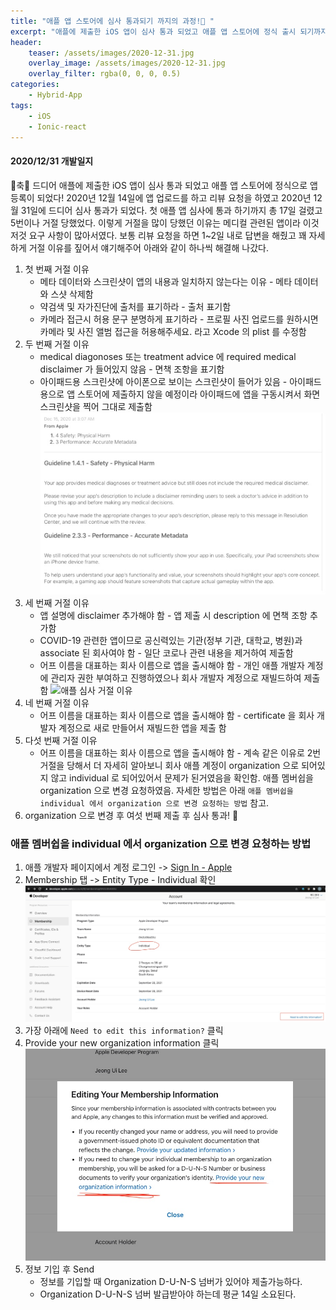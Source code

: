 ```yaml
---
title: "애플 앱 스토어에 심사 통과되기 까지의 과정!🎉 "
excerpt: "애플에 제출한 iOS 앱이 심사 통과 되었고 애플 앱 스토어에 정식 출시 되기까지 5번 거절 당하고 디버깅한 험난했던 과정"
header:
    teaser: /assets/images/2020-12-31.jpg
    overlay_image: /assets/images/2020-12-31.jpg
    overlay_filter: rgba(0, 0, 0, 0.5)
categories:
    - Hybrid-App
tags:
    - iOS
    - Ionic-react
---
```


#### 2020/12/31 개발일지
🎉축🎉 드디어 애플에 제출한 iOS 앱이 심사 통과 되었고 애플 앱 스토어에 정식으로 앱 등록이 되었다! 2020년 12월 14일에 앱 업로드를 하고 리뷰 요청을 하였고 2020년 12월 31일에 드디어 심사 통과가 되었다. 첫 애플 앱 심사에 통과 하기까지 총 17일 걸렸고 5번이나 거절 당했었다. 이렇게 거절을 많이 당했던 이유는 메디컬 관련된 앱이라 이것저것 요구 사항이 많아서였다. 보통 리뷰 요청을 하면 1~2일 내로 답변을 해줬고 꽤 자세하게 거절 이유를 짚어서 얘기해주어 아래와 같이 하나씩 해결해 나갔다.

1. 첫 번째 거절 이유
	* 메타 데이터와 스크린샷이 앱의 내용과 일치하지 않는다는 이유 - 메타 데이터와 스샷 삭제함
	* 약검색 및 자가진단에 출처를 표기하라 - 출처 표기함
	* 카메라 접근시 허용 문구 분명하게 표기하라 - 프로필 사진 업로드를 원하시면 카메라 및 사진 앨범 접근을 허용해주세요. 라고 Xcode 의 plist 를 수정함
2. 두 번째 거절 이유
	* medical diagonoses 또는 treatment advice 에 required medical disclaimer 가 들어있지 않음 - 면책 조항을 표기함
	* 아이패드용 스크린샷에 아이폰으로 보이는 스크린샷이 들어가 있음 - 아이패드용으로 앱 스토어에 제출하지 않을 예정이라 아이패드에 앱을 구동시켜서 화면 스크린샷을 찍어 그대로 제출함
![애플 심사 거절 이유](/assets/images/2020-12-31-1.jpg)
3. 세 번째 거절 이유
	* 앱 설명에 disclaimer 추가해야 함 - 앱 제출 시 description 에 면책 조항 추가함
	* COVID-19 관련한 앱이므로 공신력있는 기관(정부 기관, 대학교, 병원)과 associate 된 회사여야 함 - 일단 코로나 관련 내용을 제거하여 제출함
	* 어프 이름을 대표하는 회사 이름으로 앱을 출시해야 함 - 개인 애플 개발자 계정에 관리자 권한 부여하고 진행하였으나 회사 개발자 계정으로 재빌드하여 제출함
![애플 심사 거절 이유](/assets/images/2021-12-31-2.jpg)
4. 네 번째 거절 이유
	* 어프 이름을 대표하는 회사 이름으로 앱을 출시해야 함 - certificate 을 회사 개발자 계정으로 새로 만들어서 재빌드한 앱을 제출 함
5.  다섯 번째 거절 이유
	*  어프 이름을 대표하는 회사 이름으로 앱을 출시해야 함 - 계속 같은 이유로 2번 거절을 당해서 더 자세히 알아보니 회사 애플 계정이 organization 으로 되어있지 않고 individual 로 되어있어서 문제가 된거였음을 확인함. 애플 멤버쉽을 organization 으로 변경 요청하였음. 자세한 방법은 아래 `애플 멤버쉽을 individual 에서 organization 으로 변경 요청하는 방법` 참고.
6. organization 으로 변경 후 여섯 번째 제출 후 심사 통과! 🎉


### 애플 멤버쉽을 individual 에서 organization 으로 변경 요청하는 방법
1. 애플 개발자 페이지에서 계정 로그인 ->  [Sign In - Apple](https://developer.apple.com/account/)
2. Membership 탭 -> Entity Type - Individual 확인
![애플 멤버쉽 변경하는 방법](/assets/images/2020-12-31-3.jpg)
3. 가장 아래에 `Need to edit this information?` 클릭
4. Provide your new organization information 클릭
![애플 멤버쉽 변경하는 방법](/assets/images/2020-12-31-4.jpg)
5. 정보 기입 후 Send
	* 정보를 기입할 때 Organization D-U-N-S 넘버가 있어야 제출가능하다.
	* Organization D-U-N-S 넘버 발급받아야 하는데 평균 14일 소요된다.
